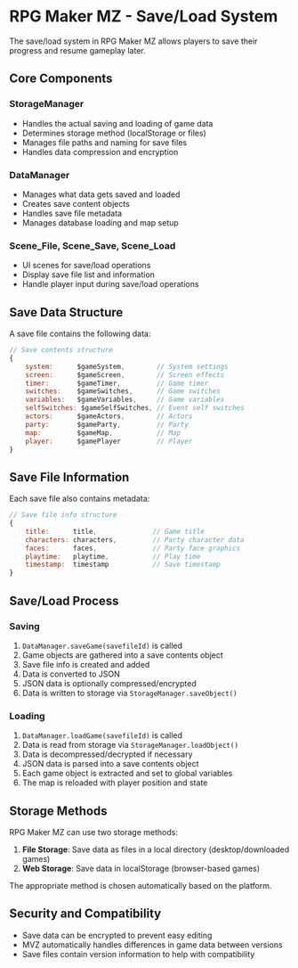 # RPG Maker MZ - Save/Load System

The save/load system in RPG Maker MZ allows players to save their progress and resume gameplay later.

## Core Components

### StorageManager
- Handles the actual saving and loading of game data
- Determines storage method (localStorage or files)
- Manages file paths and naming for save files
- Handles data compression and encryption

### DataManager
- Manages what data gets saved and loaded
- Creates save content objects
- Handles save file metadata
- Manages database loading and map setup

### Scene_File, Scene_Save, Scene_Load
- UI scenes for save/load operations
- Display save file list and information
- Handle player input during save/load operations

## Save Data Structure

A save file contains the following data:

```javascript
// Save contents structure
{
    system:      $gameSystem,        // System settings
    screen:      $gameScreen,        // Screen effects
    timer:       $gameTimer,         // Game timer
    switches:    $gameSwitches,      // Game switches
    variables:   $gameVariables,     // Game variables
    selfSwitches: $gameSelfSwitches, // Event self switches
    actors:      $gameActors,        // Actors
    party:       $gameParty,         // Party
    map:         $gameMap,           // Map
    player:      $gamePlayer         // Player
}
```

## Save File Information

Each save file also contains metadata:

```javascript
// Save file info structure
{
    title:      title,              // Game title
    characters: characters,         // Party character data
    faces:      faces,              // Party face graphics
    playtime:   playtime,           // Play time
    timestamp:  timestamp           // Save timestamp
}
```

## Save/Load Process

### Saving
1. `DataManager.saveGame(savefileId)` is called
2. Game objects are gathered into a save contents object
3. Save file info is created and added
4. Data is converted to JSON
5. JSON data is optionally compressed/encrypted
6. Data is written to storage via `StorageManager.saveObject()`

### Loading
1. `DataManager.loadGame(savefileId)` is called
2. Data is read from storage via `StorageManager.loadObject()`
3. Data is decompressed/decrypted if necessary
4. JSON data is parsed into a save contents object
5. Each game object is extracted and set to global variables
6. The map is reloaded with player position and state

## Storage Methods

RPG Maker MZ can use two storage methods:

1. **File Storage**: Save data as files in a local directory (desktop/downloaded games)
2. **Web Storage**: Save data in localStorage (browser-based games)

The appropriate method is chosen automatically based on the platform.

## Security and Compatibility

- Save data can be encrypted to prevent easy editing
- MVZ automatically handles differences in game data between versions
- Save files contain version information to help with compatibility